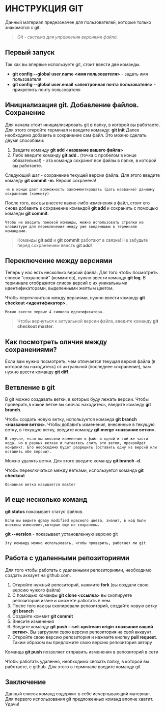 # ИНСТРУКЦИЯ GIT
Данный материал предназначен для пользователей, которые только знакомятся с git.
>*Git - система для управления версиями файла.*

## Первый запуск

Так как вы впервые используете git, стоит ввести две команды.

* **git config --global user.name <имя пользователя>** - задать имя пользователя
* **git config --global user.email <электронная почта пользователя>** - прикрепить почту пользователя

## Инициализация git. Добавление файлов. Сохранение

Для начала стоит инициализировать git в папку, в которой вы работаете. Для этого откройте терминал и введите команду: **git init**
Далее необходимо добавить в сохранение сам файл. Это можно сделать двумя способами:

1. Введите команду **git add <название вашего файла>**
2. Либо введите команду **git add .** (точка с пробелом в конце обязательна!) - эта команда  сохранит все файлы в папке, в которой вы работаете.

Следующий шаг - сохранение текущей версии файла. Для этого введите команду **git commit -m**. Версия сохранена! 

    -m в конце дает возможность закомментировать (дать название) данному сохранению (коммиту)

После того, как вы внесете какие-либо изменения в файл, стоит его снова добавить в сохранение командой **git add** и сохранить с помощью команды **git commit**.

    Чтобы не вводить поновой команды, можно использовать стрелки на клавиатуре для переключения между уже введенными в терминале командами.

>Команды **git add** и **git commit** работают в связке! Не забудьте перед сохранением ввесть **git add**!

## Переключение между версиями

Теперь у нас есть несколько версий файла. Для того чтобы посмотреть список "сохранений" (коммитов), нужно ввести команду **git log**. В терминале отобразится список версий с их уникальными идентификаторами, выделенными желтым цветом.

Чтобы перечлюиться между версиями, нужно ввести команду **git checkout <идентификатор>**. 

    Можно ввести первые 4 символа идентификатора.

>Чтобы вернуться к актуальной версии файла, введите команду **git checkout master**.

## Как посмотреть оличия между сохранениями?

Если вам нужно посмотреть, чем отличается текущая версия файла (в которой вы находитесь) от актуальной (последнее сохранение), вам нужно ввести команду **git diff**. 

## Ветвление в git
В git можно создавать ветки, в которых буду лежать версии. Чтобы проверить,в какой ветке вы сейчас находитесь, введите команду **git branch**. 

Чтобы создать новую ветку, используется команда **git branch <название ветки>**.
Чтобы добавить изменения, внесенные в текущую ветку, в текущую ветку, введите команду **git merge <название ветки>**.

    В случае, если вы вносили изменения в файл в одной и той же части кода, но в разных ветках и пытаетесь слить эти ветки, произойдет конфликт. Его необходимо будет разрешить (оставить одну из версий или оставить обе версии).
Можно удалять ветки. Для этого введите команду **git branch -d**.

Чтобы переключаться между ветками, используется команда **git checkout**
    
    Основная ветка называется master

## И еще несколько команд
**git status** показывает статус файлов. 
    
    Если вы видите фразу modified красного цвета, значит, в код были внесены изменения,которые еще не сохранены. 

**git --version** - показывает установленную версию git

    Эту команду можно использовать, чтобы проверить, работает ли git

## Работа с удаленными репозиториями
Для того чтобы работать с удаленными репозиториями, необходимо создать аккаунт на github.com.

1. Откройте нужный репозиторий, нажмите  **fork** (вы создали свою версию чужого файла)
2. С помощью команды **git clone <ссылка>** вы скопируете репозиторий извне и сможете работать в нем.
3. После того как вы скопировали репозиторий, создайте новую ветку **git branch**
4. Создайте коммит **git commit**
5. Внесите изменения
6. Введите команду **git push --set-upstream origin <название вашей ветки>**. Вы загрузили свою версию репозитория на свой аккаунт
7. Откройте свою версию репозитория и нажмите кнопку **pull request**. Таким образом вы предложите свою версию репозитория автору

Команда **git push** позволяет отправить изменения в репозиторий в сети
    

Чтобы работать удаленно, необходимо связать папку, в которой вы работаете, с github. Для этого в терминале введите команду git 


## Заключение
Данный список команд содержит в себе исчерпывающий материал. Для первого использования git предложенных команд вполне хватит. Удачи!